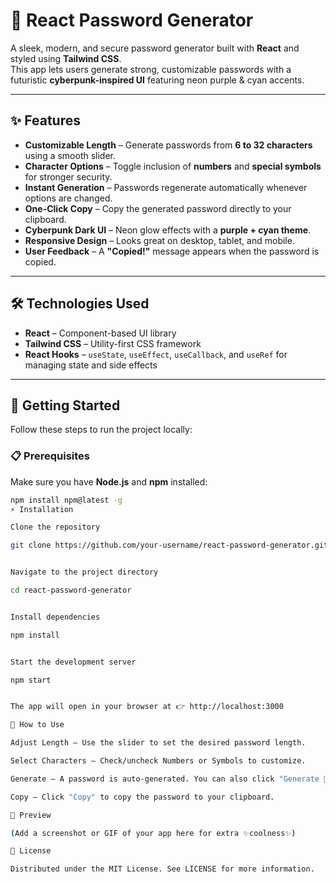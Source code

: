 # 🔐 React Password Generator  

A sleek, modern, and secure password generator built with **React** and styled using **Tailwind CSS**.  
This app lets users generate strong, customizable passwords with a futuristic **cyberpunk-inspired UI** featuring neon purple & cyan accents.  

---

## ✨ Features  

- **Customizable Length** – Generate passwords from **6 to 32 characters** using a smooth slider.  
- **Character Options** – Toggle inclusion of **numbers** and **special symbols** for stronger security.  
- **Instant Generation** – Passwords regenerate automatically whenever options are changed.  
- **One-Click Copy** – Copy the generated password directly to your clipboard.  
- **Cyberpunk Dark UI** – Neon glow effects with a **purple + cyan theme**.  
- **Responsive Design** – Looks great on desktop, tablet, and mobile.  
- **User Feedback** – A **"Copied!"** message appears when the password is copied.  

---

## 🛠️ Technologies Used  

- **React** – Component-based UI library  
- **Tailwind CSS** – Utility-first CSS framework  
- **React Hooks** – `useState`, `useEffect`, `useCallback`, and `useRef` for managing state and side effects  

---

## 🚀 Getting Started  

Follow these steps to run the project locally:  

### 📋 Prerequisites  
Make sure you have **Node.js** and **npm** installed:  

```bash
npm install npm@latest -g
⚡ Installation

Clone the repository

git clone https://github.com/your-username/react-password-generator.git


Navigate to the project directory

cd react-password-generator


Install dependencies

npm install


Start the development server

npm start


The app will open in your browser at 👉 http://localhost:3000

📖 How to Use

Adjust Length – Use the slider to set the desired password length.

Select Characters – Check/uncheck Numbers or Symbols to customize.

Generate – A password is auto-generated. You can also click "Generate 🔄" for a fresh one.

Copy – Click "Copy" to copy the password to your clipboard.

📸 Preview

(Add a screenshot or GIF of your app here for extra ✨coolness✨)

📄 License

Distributed under the MIT License. See LICENSE for more information.
